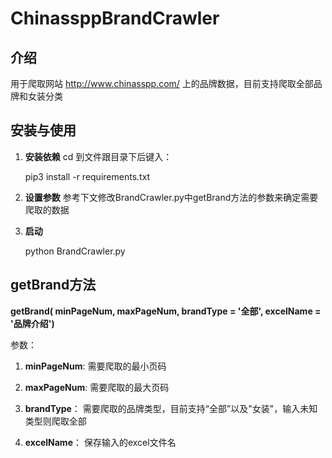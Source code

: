 ChinassppBrandCrawler
====
介绍
----
用于爬取网站 http://www.chinasspp.com/ 上的品牌数据，目前支持爬取全部品牌和女装分类

安装与使用
----
1. **安装依赖**
	cd 到文件跟目录下后键入：
	
	pip3 install -r requirements.txt
2. **设置参数**
参考下文修改BrandCrawler.py中getBrand方法的参数来确定需要爬取的数据
3. **启动**

	python BrandCrawler.py

getBrand方法
----
**getBrand( minPageNum, maxPageNum, brandType = '全部', excelName = '品牌介绍')**

参数：
1. **minPageNum**: 需要爬取的最小页码
 
2. **maxPageNum**: 需要爬取的最大页码
  
3. **brandType**： 需要爬取的品牌类型，目前支持“全部”以及"女装"，输入未知类型则爬取全部
		
4. **excelName**： 保存输入的excel文件名
